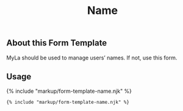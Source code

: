 ﻿---
title: Name
summary: The Name block allows the user to input their name on a form.
tags: form-templates
layout: guide
eleventyNavigation:
  key: Name
  parent: Form Templates
  order: 5
  excerpt: The Name block allows the user to input their name on a form.
  img: /img/illustrations/illus-name.svg
---

## About this Form Template

MyLa should be used to manage users’ names. If not, use this form.

## Usage

{% include "markup/form-template-name.njk" %}

``` html
{% include "markup/form-template-name.njk" %}
```
